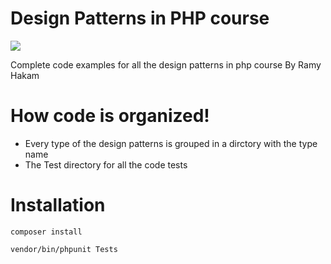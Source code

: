 # Design Patterns in PHP course

![](https://github.com/RamyHakam/DesignPatternsCourse//workflows/build/badge.svg)

Complete code examples for  all the design patterns in php course By Ramy Hakam

# How code is organized!

  - Every type of the design patterns  is grouped in a dirctory with the type name 
  - The Test directory for all the code tests

# Installation

`composer install`

`vendor/bin/phpunit Tests`
